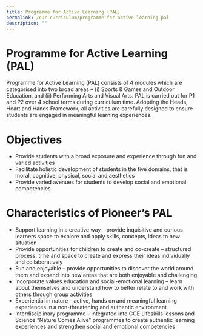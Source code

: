```yaml
---
title: Programme for Active Learning (PAL)
permalink: /our-curriculum/programme-for-active-learning-pal
description: ""
---
```

# Programme for Active Learning (PAL)

Programme for Active Learning (PAL) consists of 4 modules which are categorised into two broad areas – (i) Sports & Games and Outdoor Education, and (ii) Performing Arts and Visual Arts.  PAL is carried out for P1 and P2 over 4 school terms during curriculum time. Adopting the Heads, Heart and Hands Framework, all activities are carefully designed to ensure students are engaged in meaningful learning experiences. 

# Objectives

* Provide students with a broad exposure and experience through fun and varied activities
* Facilitate holistic development of students in the five domains, that is moral, cognitive, physical, social and aesthetics
* Provide varied avenues for students to develop social and emotional competencies

# Characteristics of Pioneer’s PAL
* Support learning in a creative way – provide inquisitive and curious learners space to explore and apply skills, concepts, ideas to new situation
* Provide opportunities for children to create and co-create – structured process, time and space to create and express their ideas individually and collaboratively
* Fun and enjoyable – provide opportunities to discover the world around them and expand into new areas that are both enjoyable and challenging
* Incorporate values education and social-emotional learning – learn about themselves and understand how to better relate to and work with others through group activities
* Experiential in nature – active, hands on and meaningful learning experiences in a non-threatening and authentic environment
* Interdisciplinary programme – integrated into CCE Lifeskills lessons and Science “Nature Comes Alive” programmes to create authentic learning experiences and strengthen social and emotional competencies 